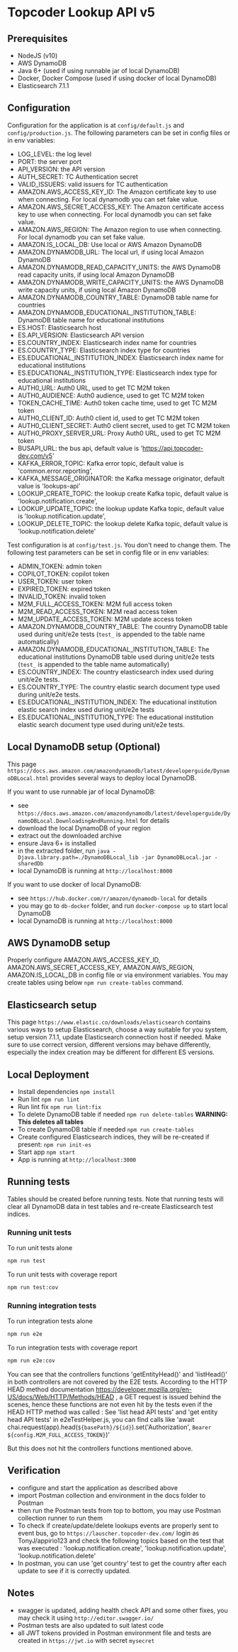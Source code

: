 # Topcoder Lookup API v5

## Prerequisites

- NodeJS (v10)
- AWS DynamoDB
- Java 6+ (used if using runnable jar of local DynamoDB)
- Docker, Docker Compose (used if using docker of local DynamoDB)
- Elasticsearch 7.1.1

## Configuration

Configuration for the application is at `config/default.js` and `config/production.js`.
The following parameters can be set in config files or in env variables:

- LOG_LEVEL: the log level
- PORT: the server port
- API_VERSION: the API version
- AUTH_SECRET: TC Authentication secret
- VALID_ISSUERS: valid issuers for TC authentication
- AMAZON.AWS_ACCESS_KEY_ID: The Amazon certificate key to use when connecting. For local dynamodb you can set fake value.
- AMAZON.AWS_SECRET_ACCESS_KEY: The Amazon certificate access key to use when connecting. For local dynamodb you can set fake value.
- AMAZON.AWS_REGION: The Amazon region to use when connecting. For local dynamodb you can set fake value.
- AMAZON.IS_LOCAL_DB: Use local or AWS Amazon DynamoDB
- AMAZON.DYNAMODB_URL: The local url, if using local Amazon DynamoDB
- AMAZON.DYNAMODB_READ_CAPACITY_UNITS: the AWS DynamoDB read capacity units, if using local Amazon DynamoDB
- AMAZON.DYNAMODB_WRITE_CAPACITY_UNITS: the AWS DynamoDB write capacity units, if using local Amazon DynamoDB
- AMAZON.DYNAMODB_COUNTRY_TABLE: DynamoDB table name for countries
- AMAZON.DYNAMODB_EDUCATIONAL_INSTITUTION_TABLE: DynamoDB table name for educational institutions
- ES.HOST: Elasticsearch host
- ES.API_VERSION: Elasticsearch API version
- ES.COUNTRY_INDEX: Elasticsearch index name for countries
- ES.COUNTRY_TYPE: Elasticsearch index type for countries
- ES.EDUCATIONAL_INSTITUTION_INDEX: Elasticsearch index name for educational institutions
- ES.EDUCATIONAL_INSTITUTION_TYPE: Elasticsearch index type for educational institutions
- AUTH0_URL: Auth0 URL, used to get TC M2M token
- AUTH0_AUDIENCE: Auth0 audience, used to get TC M2M token
- TOKEN_CACHE_TIME: Auth0 token cache time, used to get TC M2M token
- AUTH0_CLIENT_ID: Auth0 client id, used to get TC M2M token
- AUTH0_CLIENT_SECRET: Auth0 client secret, used to get TC M2M token
- AUTH0_PROXY_SERVER_URL: Proxy Auth0 URL, used to get TC M2M token
- BUSAPI_URL: the bus api, default value is 'https://api.topcoder-dev.com/v5'
- KAFKA_ERROR_TOPIC: Kafka error topic, default value is 'common.error.reporting',
- KAFKA_MESSAGE_ORIGINATOR: the Kafka message originator, default value is 'lookups-api'
- LOOKUP_CREATE_TOPIC: the lookup create Kafka topic, default value is 'lookup.notification.create',
- LOOKUP_UPDATE_TOPIC: the lookup update Kafka topic, default value is 'lookup.notification.update',
- LOOKUP_DELETE_TOPIC: the lookup delete Kafka topic, default value is 'lookup.notification.delete'

Test configuration is at `config/test.js`. You don't need to change them.
The following test parameters can be set in config file or in env variables:

- ADMIN_TOKEN: admin token
- COPILOT_TOKEN: copilot token
- USER_TOKEN: user token
- EXPIRED_TOKEN: expired token
- INVALID_TOKEN: invalid token
- M2M_FULL_ACCESS_TOKEN: M2M full access token
- M2M_READ_ACCESS_TOKEN: M2M read access token
- M2M_UPDATE_ACCESS_TOKEN: M2M update access token
- AMAZON.DYNAMODB_COUNTRY_TABLE: The country DynamoDB table used during unit/e2e tests (`test_` is appended to the table name automatically)
- AMAZON.DYNAMODB_EDUCATIONAL_INSTITUTION_TABLE: The educational institutions DynamoDB table used during unit/e2e tests (`test_` is appended to the table name automatically)
- ES.COUNTRY_INDEX: The country elasticsearch index used during unit/e2e tests.
- ES.COUNTRY_TYPE: The country elastic search document type used during unit/e2e tests.
- ES.EDUCATIONAL_INSTITUTION_INDEX: The educational institution elastic search index used during unit/e2e tests
- ES.EDUCATIONAL_INSTITUTION_TYPE: The educational institution elastic search document type used during unit/e2e tests.

## Local DynamoDB setup (Optional)

This page `https://docs.aws.amazon.com/amazondynamodb/latest/developerguide/DynamoDBLocal.html` provides several ways to deploy local DynamoDB.

If you want to use runnable jar of local DynamoDB:

- see `https://docs.aws.amazon.com/amazondynamodb/latest/developerguide/DynamoDBLocal.DownloadingAndRunning.html` for details
- download the local DynamoDB of your region
- extract out the downloaded archive
- ensure Java 6+ is installed
- in the extracted folder, run `java -Djava.library.path=./DynamoDBLocal_lib -jar DynamoDBLocal.jar -sharedDb`
- local DynamoDB is running at `http://localhost:8000`

If you want to use docker of local DynamoDB:

- see `https://hub.docker.com/r/amazon/dynamodb-local` for details
- you may go to `db-docker` folder, and run `docker-compose up` to start local DynamoDB
- local DynamoDB is running at `http://localhost:8000`

## AWS DynamoDB setup

Properly configure AMAZON.AWS_ACCESS_KEY_ID, AMAZON.AWS_SECRET_ACCESS_KEY, AMAZON.AWS_REGION, AMAZON.IS_LOCAL_DB
in config file or via environment variables. You may create tables using below `npm run create-tables` command.

## Elasticsearch setup

This page `https://www.elastic.co/downloads/elasticsearch` contains various ways to setup Elasticsearch,
choose a way suitable for you system, setup version 7.1.1, update Elasticsearch connection host if needed.
Make sure to use correct version, different versions may behave differently, especially the index creation
may be different for different ES versions.

## Local Deployment

- Install dependencies `npm install`
- Run lint `npm run lint`
- Run lint fix `npm run lint:fix`
- To delete DynamoDB table if needed `npm run delete-tables` **WARNING: This deletes all tables**
- To create DynamoDB table if needed `npm run create-tables`
- Create configured Elasticsearch indices, they will be re-created if present: `npm run init-es`
- Start app `npm start`
- App is running at `http://localhost:3000`

## Running tests

Tables should be created before running tests.
Note that running tests will clear all DynamoDB data in test tables and re-create Elasticsearch test indices.

### Running unit tests

To run unit tests alone

```bash
npm run test
```

To run unit tests with coverage report

```bash
npm run test:cov
```

### Running integration tests

To run integration tests alone

```bash
npm run e2e
```

To run integration tests with coverage report

```bash
npm run e2e:cov
```

You can see that the controllers functions 'getEntityHead()' and 'listHead()' in both controllers are not covered by the E2E tests.
According to the HTTP HEAD method documentation https://developer.mozilla.org/en-US/docs/Web/HTTP/Methods/HEAD , a GET request is issued behind the scenes, hence these functions are not even hit by the tests even if the HEAD HTTP method was called :
See 'list head API tests' and 'get entity head API tests' in e2eTestHelper.js, you can find calls like 'await chai.request(app).head(`${basePath}/${id}`).set('Authorization', `Bearer ${config.M2M_FULL_ACCESS_TOKEN}`)'

But this does not hit the controllers functions mentioned above.

## Verification

- configure and start the application as described above
- import Postman collection and environment in the docs folder to Postman
- then run the Postman tests from top to bottom, you may use Postman collection runner to run them
- To check if create/update/delete lookups events are properly sent to event bus, go to `https://lauscher.topcoder-dev.com/` login as TonyJ/appirio123 and check the following topics based on the test that was executed : 'lookup.notification.create', 'lookup.notification.update', 'lookup.notification.delete'
- In postman, you can use 'get country' test to get the country after each update to see if it is correctly updated.

## Notes

- swagger is updated, adding health check API and some other fixes, you may check it using `http://editor.swagger.io/`
- Postman tests are also updated to suit latest code
- all JWT tokens provided in Postman environment file and tests are created in `https://jwt.io` with secret `mysecret`
